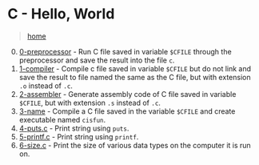 # C - Hello, World

> [home](../README.md)

0. [0-preprocessor](./0-preprocessor) - Run C file saved in variable `$CFILE`
  through the preprocessor and save the result into the file `c`.
1. [1-compiler](./1-compiler) - Compile c file saved in variable `$CFILE`
  but do not link and save the result to file named the same as the C file,
  but with extension `.o` instead of `.c`.
2. [2-assembler](./2-assembler) - Generate assembly code of C file saved in
   variable `$CFILE`, but with extension `.s` instead of `.c`.
3. [3-name](./3-name) - Compile a C file saved in the variable `$CFILE` and
   create executable named `cisfun`.
4. [4-puts.c](./4-puts.c) - Print string using `puts`.
5. [5-printf.c](./5-printf.c) - Print string using `printf`.
6. [6-size.c](./6-size.c) - Print the size of various data types on the computer
   it is run on.
